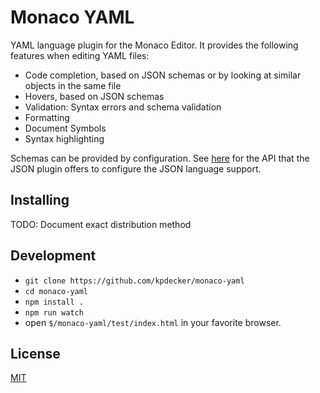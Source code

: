 # Monaco YAML

YAML language plugin for the Monaco Editor. It provides the following features when editing YAML files:
* Code completion, based on JSON schemas or by looking at similar objects in the same file
* Hovers, based on JSON schemas
* Validation: Syntax errors and schema validation
* Formatting
* Document Symbols
* Syntax highlighting

Schemas can be provided by configuration. See [here](https://github.com/Microsoft/monaco-json/blob/master/src/monaco.d.ts)
for the API that the JSON plugin offers to configure the JSON language support.

## Installing

TODO: Document exact distribution method

## Development

* `git clone https://github.com/kpdecker/monaco-yaml`
* `cd monaco-yaml`
* `npm install .`
* `npm run watch`
* open `$/monaco-yaml/test/index.html` in your favorite browser.

## License
[MIT](https://github.com/kpdecker/monaco-yaml/blob/master/LICENSE.md)
